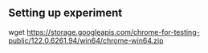 ## Setting up experiment 
wget https://storage.googleapis.com/chrome-for-testing-public/122.0.6261.94/win64/chrome-win64.zip
